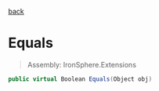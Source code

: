 ﻿

[back](/IronSphere.Extensions/types/TypeExtension)

# Equals

> Assembly: IronSphere.Extensions

```csharp
public virtual Boolean Equals(Object obj)
```



 